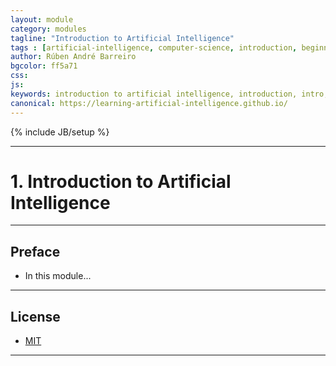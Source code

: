 ```yaml
---
layout: module
category: modules
tagline: "Introduction to Artificial Intelligence"
tags : [artificial-intelligence, computer-science, introduction, beginner]
author: Rúben André Barreiro
bgcolor: ff5a71
css: 
js: 
keywords: introduction to artificial intelligence, introduction, intro, beginner, artificial intelligence, ai, 
canonical: https://learning-artificial-intelligence.github.io/
---
```

{% include JB/setup %}

***

# 1. Introduction to Artificial Intelligence

***

## Preface

* In this module...

***

## License

* [MIT](http://www.opensource.org/licenses/MIT)

***
